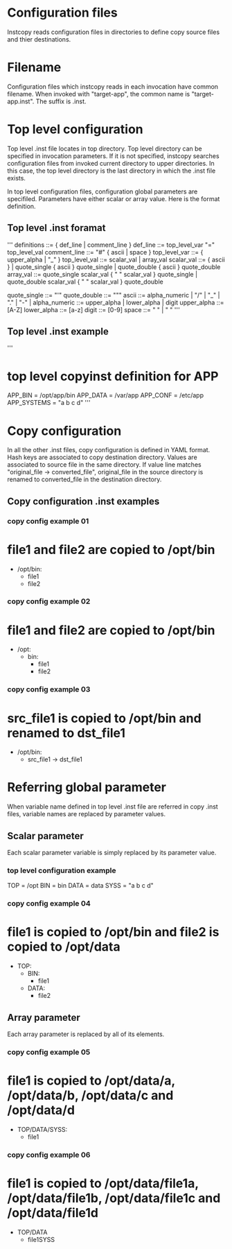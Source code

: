 Configuration files
====================================================
Instcopy reads configuration files in directories to define copy source files and thier destinations.

Filename
====================================================
Configuration files which instcopy reads in each invocation have common filename. When invoked with
"target-app", the common name is "target-app.inst". The suffix is .inst.

Top level configuration
====================================================
Top level .inst file locates in top directory. Top level directory can be specified in invocation
parameters. If it is not specified, instcopy searches configuration files from invoked current directory
to upper directories. In this case, the top level directory is the last directory in which the .inst
file exists.

In top level configuration files, configuration global parameters are specifiled. Parameters have either
scalar or array value. Here is the format definition.

Top level .inst foramat
----------------------------------------------------
'''
  definitions ::= { def_line | comment_line }
  def_line ::= top_level_var "=" top_level_val
  comment_line ::= "#" { ascii | space }
  top_level_var ::= { upper_alpha | "_" }
  top_level_val ::= scalar_val | array_val
  scalar_val ::= { ascii }
               | quote_single { ascii } quote_single
               | quote_double { ascii } quote_double
  array_val ::= quote_single scalar_val { " " scalar_val } quote_single
              | quote_double scalar_val { " " scalar_val } quote_double

  quote_single ::= "'"
  quote_double ::= "\""
  ascii ::= alpha_numeric | "/" | "_" | "." | "-" |
  alpha_numeric ::= upper_alpha | lower_alpha | digit
  upper_alpha ::= [A-Z]
  lower_alpha ::= [a-z]
  digit ::= [0-9]
  space ::= " " | "    "
'''

Top level .inst example
----------------------------------------------------
'''
  # top level copyinst definition for APP
  APP_BIN = /opt/app/bin
  APP_DATA = /var/app
  APP_CONF = /etc/app
  APP_SYSTEMS = "a b c d"
'''

Copy configuration
====================================================
In all the other .inst files, copy configuration is defined in YAML format. Hash keys are associated to
copy destination directory. Values are associated to source file in the same directory.  If value line matches
"original_file -> converted_file", original_file in the source directory is renamed to converted_file in the
destination directory.


Copy configuration .inst examples
-----------------------------------------------------

### copy config example 01

  # file1 and file2 are copied to /opt/bin
  - /opt/bin:
    - file1
    - file2

### copy config example 02

  # file1 and file2 are copied to /opt/bin
  - /opt:
    - bin:
      - file1
      - file2

### copy config example 03

  # src_file1 is copied to /opt/bin and renamed to dst_file1
  - /opt/bin:
    - src_file1 -> dst_file1


Referring global parameter
=======================================================
When variable name defined in top level .inst file are referred in copy .inst files, variable names are
replaced by parameter values.

Scalar parameter
-------------------------------------------------------
Each scalar parameter variable is simply replaced by its parameter value.

### top level configuration example

  TOP = /opt
  BIN = bin
  DATA = data
  SYSS = "a b c d"


### copy config example 04

  # file1 is copied to /opt/bin and file2 is copied to /opt/data
  - TOP:
    - BIN:
      - file1
    - DATA:
      - file2

Array parameter
-------------------------------------------------------
Each array parameter is replaced by all of its elements.

### copy config example 05

  # file1 is copied to /opt/data/a, /opt/data/b, /opt/data/c and /opt/data/d
  - TOP/DATA/SYSS:
    - file1

### copy config example 06

  # file1 is copied to /opt/data/file1a, /opt/data/file1b, /opt/data/file1c and /opt/data/file1d
  - TOP/DATA
    - file1SYSS
